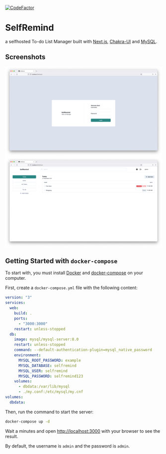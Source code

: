 [![CodeFactor](https://www.codefactor.io/repository/github/redfrogsss/selfremind/badge)](https://www.codefactor.io/repository/github/redfrogsss/selfremind)
# SelfRemind
a selfhosted To-do List Manager built with [Next.js](https://nextjs.org/), [Chakra-UI](https://chakra-ui.com/) and [MySQL](https://www.mysql.com/).

## Screenshots
![Alt text](./readme-img/login.png "Login Page")
![Alt text](./readme-img/home.png "Home Page")

## Getting Started with `docker-compose`

To start with, you must install [Docker](https://www.docker.com/products/docker-desktop) and [docker-compose](https://docs.docker.com/compose/) on your computer.

First, create a `docker-compose.yml` file with the following content:

```yml
version: "3"
services:
  web:
    build: .
    ports:
      - "3000:3000"
    restart: unless-stopped
  db:
    image: mysql/mysql-server:8.0
    restart: unless-stopped
    command: --default-authentication-plugin=mysql_native_password
    environment:
      MYSQL_ROOT_PASSWORD: example
      MYSQL_DATABASE: selfremind
      MYSQL_USER: selfremind
      MYSQL_PASSWORD: selfremind123
    volumes:
      - dbdata:/var/lib/mysql
      - ./my.conf:/etc/mysql/my.cnf
volumes:
  dbdata:
```

Then, run the command to start the server:
```bash
docker-compose up -d
```

Wait a minutes and open [http://localhost:3000](http://localhost:3000) with your browser to see the result.

By default, the username is `admin` and the password is `admin`. 

